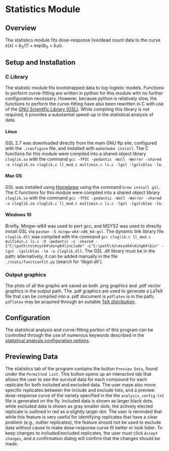 # Statistics Module

## Overview 

The statistics module fits dose-response live/dead count data to the curve *s*(*x*) = *b*<sub>2</sub>/(1 + exp(*b*<sub>0</sub> + *b*<sub>1</sub>*x*). 

## Setup and Installation

### C Library

The statistic module fits bootstrapped data to log-logistic models. Functions to perform curve-fitting are written in python for this module with no further configuration necessary. However, because python is relatively slow, the functions to perform the curve-fitting have also been rewritten in C with use of the [GNU Scientific Library (GSL)](https://www.gnu.org/software/gsl/). While compiling this library is not required, it provides a substantial speed-up in the statistical analysis of data. 

#### Linux
GSL 2.7 was downloaded directly from the main GNU ftp site, configured with the `./configure` file, and installed with `make`/`make install`. The C functions for this module were compiled into a shared object library `cloglik.so` with the command `gcc -fPIC -pedantic -Wall -Werror -shared -o cloglik.so cloglik.c ll_mod.c multimin.c ls.c -lgsl -lgslcblas -lm`. 

#### Mac OS
GSL was installed using [Homebrew](https://brew.sh/) using the command `brew install gsl`. The C functions for this module were compiled into a shared object library `cloglik.so` with the command `gcc -fPIC -pedantic -Wall -Werror -shared -o cloglik.so cloglik.c ll_mod.c multimin.c ls.c -lgsl -lgslcblas -lm`. 

#### Windows 10
Briefly, Mingw-w64 was used to port gcc, and MSYS2 was used to directly install GSL via `pacman -S mingw-w64-x86_64-gsl`. The dynamic link library file `cloglik.dll` was compiled with the command `gcc cloglik.c ll_mod.c multimin.c ls.c -O -pedantic -s -shared -I"C:\path\to\msys64\ming64\include" -L"C:\path\to\msys64\ming64\bin" -lgsl -lgslcblas -lm -o cloglik.dll`. The GSL .dll library must be in the path; alternatively, it can be added manually in the file `./stats/functionfit.py` (search for 'libgsl.dll').

### Output graphics

The plots of all the graphs are saved as both .png graphics and .pdf vector graphics in the output path. The .pdf graphics are used to generate a LaTeX file that can be compiled into a .pdf document is `pdflatex` is in the path; `pdflatex` may be acquired through an suitable [TeX distribution](https://www.latex-project.org/get/).

## Configuration

The statistical analysis and curve-fitting portion of this program can be controlled through the use of numerous keywords described in the [statistical analysis configuration options](./stats_config.md).

## Previewing Data

The statistics tab of the program contains the button `Preview Data`, found under the `Permitted List`. This button opens up an interactive tab that allows the user to see the survival data for each compound for each replicate for both included and excluded data. The user maye also move specific replicates between the include and exclude lists, and a preview dose-response curve of the variety specified in the the `analysis_config.txt` file is generated on the fly. Included data is shown as larger black dots, while excluded data is shown as gray smaller dots; the actively elected replicate is outlined in red as a slightly larger dot. The user is reminded that while this feature is very useful for identifying replicates that have a clear problem (e.g., outlier replicates), the feature should not be used to exclude data without cause to make dose-response curve fit better or look tidier. To keep changes to included/excluded replicates, the user must click `Accept changes`, and a confirmation dialog will confirm that the changes should be made.